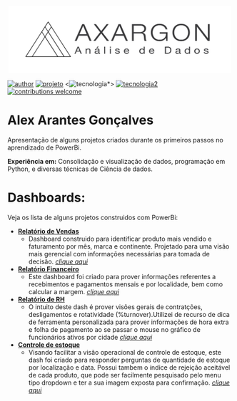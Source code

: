 

<p align="center" >
  <img src="Axargon_CienciaDeDados_Final_PT.png" width="500" height="150" >
</p>

[![author](https://img.shields.io/badge/autor-axargon-blue)](https://www.linkedin.com/in/alexarantesgoncalves/)
[![projeto](https://img.shields.io/badge/projeto-visualiza%C3%A7%C3%A3o%20de%20dados-red)](https://github.com/Axargon/data_visualization) 
<![![tecnologia](https://img.shields.io/badge/tecnologia-Slemma-blue)](https://slemma.com/)*>
[![tecnologia2](https://img.shields.io/badge/tecnologia-powerBi-red)](https://powerbi.microsoft.com/en-us/) 
[![contributions welcome](https://img.shields.io/badge/contributions-welcome-brightgreen.svg?style=flat)](axargon@gmail.com)

# Alex Arantes Gonçalves

Apresentação de alguns projetos criados durante os primeiros passos no aprendizado de PowerBi.


**Experiência em:** Consolidação e visualização de dados, programação em Python, e diversas técnicas de Ciência de dados.

# Dashboards:
Veja os lista de alguns projetos construidos com PowerBi:

* **[Relatório de Vendas](https://app.powerbi.com/view?r=eyJrIjoiN2ZmZWZlYTYtOTcyOS00YzQ1LWI1NDItYzZhZWU3NmRmZGY4IiwidCI6IjMxZDZmNTY4LTA1MWEtNDc4OS1iYWEwLTg4MGI5NTM1ZTFmNSJ9)**
  * Dashboard construido para identificar produto mais vendido e faturamento por mês, marca e continente. Projetado para uma visão mais gerencial com informações necessárias para tomada de decisão. *[clique aqui](https://app.powerbi.com/view?r=eyJrIjoiN2ZmZWZlYTYtOTcyOS00YzQ1LWI1NDItYzZhZWU3NmRmZGY4IiwidCI6IjMxZDZmNTY4LTA1MWEtNDc4OS1iYWEwLTg4MGI5NTM1ZTFmNSJ9)*
* **[Relatório Financeiro](https://app.powerbi.com/view?r=eyJrIjoiYzA0MzkzNjgtMzk2OS00MGM2LWEyZDYtOTFlNmQ3NmIxOGQ3IiwidCI6IjMxZDZmNTY4LTA1MWEtNDc4OS1iYWEwLTg4MGI5NTM1ZTFmNSJ9)**
  *  Este dashboard foi criado para prover informações referentes a recebimentos e pagamentos mensais e por localidade, bem como calcular a margem. *[clique aqui](https://app.powerbi.com/view?r=eyJrIjoiYzA0MzkzNjgtMzk2OS00MGM2LWEyZDYtOTFlNmQ3NmIxOGQ3IiwidCI6IjMxZDZmNTY4LTA1MWEtNDc4OS1iYWEwLTg4MGI5NTM1ZTFmNSJ9)*
* **[Relatório de RH](https://app.powerbi.com/view?r=eyJrIjoiMDY2NmEyMTAtNjBmMi00MjE4LWJmYjktNjllOWZjYmQ1NzY3IiwidCI6IjMxZDZmNTY4LTA1MWEtNDc4OS1iYWEwLTg4MGI5NTM1ZTFmNSJ9)**
  * O intuito deste dash é prover visões gerais de contratções, desligamentos e rotatividade (%turnover).Utilizei de recurso de dica de ferramenta personalizada para prover informações de hora extra e folha de pagamento ao se passar o mouse no gráfico de funcionários ativos por cidade *[clique aqui](https://app.powerbi.com/view?r=eyJrIjoiMDY2NmEyMTAtNjBmMi00MjE4LWJmYjktNjllOWZjYmQ1NzY3IiwidCI6IjMxZDZmNTY4LTA1MWEtNDc4OS1iYWEwLTg4MGI5NTM1ZTFmNSJ9)*
* **[Controle de estoque](https://app.powerbi.com/view?r=eyJrIjoiMWJkMmIwNjUtNTA0ZS00ZGU2LTkwYTktYWJjNWJiZGUwYjk0IiwidCI6IjMxZDZmNTY4LTA1MWEtNDc4OS1iYWEwLTg4MGI5NTM1ZTFmNSJ9)**
  * Visando facilitar a visão operacional de controle de estoque, este dash foi criado para responder perguntas de quantidade de estoque por localização e data. Possui tambem o índice de rejeição aceitável de cada produto, que pode ser facilmente pesquisado pelo menu tipo dropdown e ter a sua imagem exposta para confirmação. *[clique aqui](https://app.powerbi.com/view?r=eyJrIjoiMWJkMmIwNjUtNTA0ZS00ZGU2LTkwYTktYWJjNWJiZGUwYjk0IiwidCI6IjMxZDZmNTY4LTA1MWEtNDc4OS1iYWEwLTg4MGI5NTM1ZTFmNSJ9)*


<!Veja os lista de alguns projetos construidos com Slemma:

* **[Volume de inspeções](https://slemma.com/share/eca68174d41f8af8f5f1f23827f0ec858d34d365)**
  * Um dos dashboards mais utlizados para controle de volume de inspeção em diversos clientes, este dashboard possui diversas abas superiores para acesso de diferentes pontos de vista dos dados, temporal, usuário, localização e consumo de insumos. *[clique aqui](https://slemma.com/share/eca68174d41f8af8f5f1f23827f0ec858d34d365)*
* **[Volume de inspeções II](https://slemma.com/share/fce37a61af0330a61f380273c896392486e55329)**
  * A mesma solicitação anterior para um outro cliente que requisitou background negro para projetar o dashboard em uma TV. As Abas com diferentes pontos de vista dos dados estão agora no canto inferior direito. *[clique aqui](https://slemma.com/share/fce37a61af0330a61f380273c896392486e55329)*
* **[Inspeções Sócio Ambientais](https://slemma.com/share/759a9137e9afc984809e76435d56356c136b96ed)**
  * Dash para controle de não conformidades sócio ambientais. Os KPIs solicitados pelo cliente por fórmula especifica leva em consideração gravidade e localização das não conformidades. Na última aba é possível encontrar uma tabela intearativa que descreve os detalhes das não conformidades filtradas.  *[clique aqui](https://slemma.com/share/759a9137e9afc984809e76435d56356c136b96ed)*
* **[Volume de inspeções por geolocalização](https://slemma.com/share/a728033985c2529d91de887bf4e997750aaa6f8b)**
  * Aproveitando-se dos dados coletados com o gps dos sistemas mobile ativados, foi possivel construir este dash com integração ao googlemaps por meio de um API construido para o sistema. O cliente necessitava de saber onde as inspeções estavam sendo realizadas. É possível escolher o tipo de inspeção, categoria e data para interagir com o mapa. *[clique aqui](https://slemma.com/share/a728033985c2529d91de887bf4e997750aaa6f8b)*>





<!-- **Como Implementar Regressão Linear com Python:** https://bit.ly/2Li5pzY
* **Data Science: Investigando o naufrágio do Titanic:** https://bit.ly/2Ubr5SH
* **Como Tratar Dados Ausentes com Pandas:** https://bit.ly/31KWSMN
* **XGBoost: aprenda este algoritmo de Machine Learning em Python:** https://bit.ly/2UbRhws
* **Como criar uma Wordcloud em Python:** https://bit.ly/2OxsphM
* **Como lidar com dados desbalanceados:** https://bit.ly/2ZlaNsV-->
